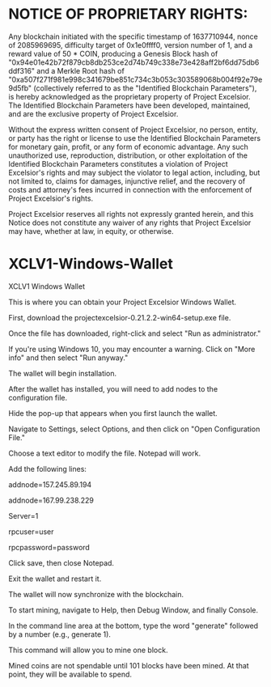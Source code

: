 # NOTICE OF PROPRIETARY RIGHTS: 

Any blockchain initiated with the specific timestamp of 1637710944, nonce of 2085969695, difficulty target of 0x1e0ffff0, version number of 1, and a reward value of 50 * COIN, producing a Genesis Block hash of "0x94e01e42b72f879cb8db253ce2d74b749c338e73e428aff2bf6dd75db6ddf316" and a Merkle Root hash of "0xa507f271f981e998c341679be851c734c3b053c303589068b004f92e79e9d5fb" (collectively referred to as the "Identified Blockchain Parameters"), is hereby acknowledged as the proprietary property of Project Excelsior. The Identified Blockchain Parameters have been developed, maintained, and are the exclusive property of Project Excelsior.

Without the express written consent of Project Excelsior, no person, entity, or party has the right or license to use the Identified Blockchain Parameters for monetary gain, profit, or any form of economic advantage. Any such unauthorized use, reproduction, distribution, or other exploitation of the Identified Blockchain Parameters constitutes a violation of Project Excelsior's rights and may subject the violator to legal action, including, but not limited to, claims for damages, injunctive relief, and the recovery of costs and attorney's fees incurred in connection with the enforcement of Project Excelsior's rights.

Project Excelsior reserves all rights not expressly granted herein, and this Notice does not constitute any waiver of any rights that Project Excelsior may have, whether at law, in equity, or otherwise.




# XCLV1-Windows-Wallet
XCLV1 Windows Wallet

This is where you can obtain your Project Excelsior Windows Wallet.

First, download the projectexcelsior-0.21.2.2-win64-setup.exe file.

Once the file has downloaded, right-click and select "Run as administrator."

If you're using Windows 10, you may encounter a warning. Click on "More info" and then select "Run anyway."

The wallet will begin installation.

After the wallet has installed, you will need to add nodes to the configuration file.

Hide the pop-up that appears when you first launch the wallet.

Navigate to Settings, select Options, and then click on "Open Configuration File."

Choose a text editor to modify the file. Notepad will work.

Add the following lines:

addnode=157.245.89.194

addnode=167.99.238.229

Server=1

rpcuser=user

rpcpassword=password

Click save, then close Notepad.

Exit the wallet and restart it.

The wallet will now synchronize with the blockchain.

To start mining, navigate to Help, then Debug Window, and finally Console.

In the command line area at the bottom, type the word "generate" followed by a number (e.g., generate 1).

This command will allow you to mine one block.

Mined coins are not spendable until 101 blocks have been mined. At that point, they will be available to spend.
